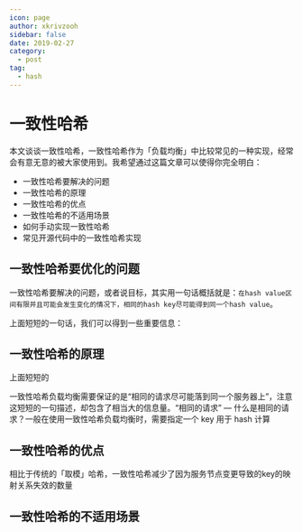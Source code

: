 ```yaml
---
icon: page
author: xkrivzooh
sidebar: false
date: 2019-02-27
category:
  - post
tag:
  - hash
---
```


# 一致性哈希

本文谈谈一致性哈希，一致性哈希作为「负载均衡」中比较常见的一种实现，经常会有意无意的被大家使用到。我希望通过这篇文章可以使得你完全明白：

- 一致性哈希要解决的问题
- 一致性哈希的原理
- 一致性哈希的优点
- 一致性哈希的不适用场景
- 如何手动实现一致性哈希
- 常见开源代码中的一致性哈希实现

## 一致性哈希要优化的问题

一致性哈希要解决的问题，或者说目标，其实用一句话概括就是：`在hash value区间有限并且可能会发生变化的情况下，相同的hash key尽可能得到同一个hash value`。

上面短短的一句话，我们可以得到一些重要信息：


## 一致性哈希的原理


上面短短的

一致性哈希负载均衡需要保证的是“相同的请求尽可能落到同一个服务器上”，注意这短短的一句描述，却包含了相当大的信息量。“相同的请求” — 什么是相同的请求？一般在使用一致性哈希负载均衡时，需要指定一个 key 用于 hash 计算



## 一致性哈希的优点

相比于传统的「取模」哈希，一致性哈希减少了因为服务节点变更导致的key的映射关系失效的数量

## 一致性哈希的不适用场景
